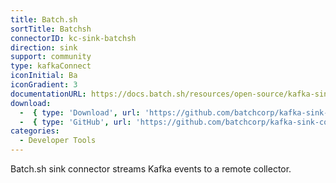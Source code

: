 ```yaml
---
title: Batch.sh
sortTitle: Batchsh
connectorID: kc-sink-batchsh
direction: sink
support: community
type: kafkaConnect
iconInitial: Ba
iconGradient: 3
documentationURL: https://docs.batch.sh/resources/open-source/kafka-sink-connector
download:
  -  { type: 'Download', url: 'https://github.com/batchcorp/kafka-sink-connector/releases' }
  -  { type: 'GitHub', url: 'https://github.com/batchcorp/kafka-sink-connector' }
categories:
  - Developer Tools
---
```

Batch.sh sink connector streams Kafka events to a remote collector.

